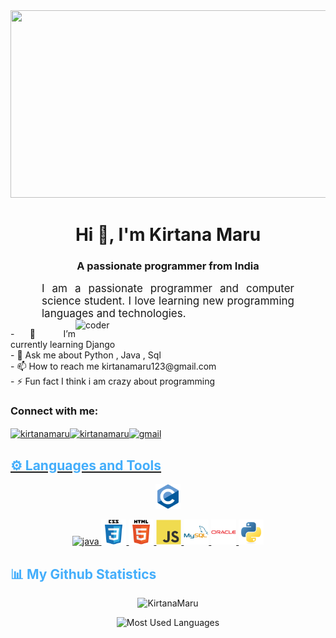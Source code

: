 <img src="https://media.istockphoto.com/id/1256473398/vector/kids-learning-to-coding-programming-in-online-it-school-engineering-courses-in-internet-for.jpg?s=612x612&w=0&k=20&c=oeUkdgXcTJp-r32NuJ1oUYNaXx9cTHqBY2KX0YXUeNw=" width="1200" height="300">
<h1 align="center">Hi 👋, I'm Kirtana Maru</h1>
<h3 align="center">A passionate programmer from India</h3>
<p align:"center" style="text-align: justify; margin: 0 50px; font-size: 17px;" >
    I am a passionate programmer and computer science student. I love learning new programming languages and technologies.</p>
<img src="https://mir-s3-cdn-cf.behance.net/project_modules/disp/601014116770475.6068beff4640a.gif" alt="coder" align="right" width="400">
<p align="justify">
- 🌱 I’m currently learning Django 
<br>
- 💬 Ask me about Python , Java , Sql
<br>
- 📫 How to reach me kirtanamaru123@gmail.com
<br>
- ⚡ Fun fact I think i am crazy about programming
<br>
</p>
<h3 align="left">Connect with me:</h3>
<p align="left">
<a href="https://www.linkedin.com/in/kirtana-maru-31460a255/" target="blank"><img align="center" src="https://raw.githubusercontent.com/rahuldkjain/github-profile-readme-generator/master/src/images/icons/Social/linked-in-alt.svg" alt="kirtanamaru" height="30" width="40" /></a><a href="https://www.hackerrank.com/Coder_K_M" target="blank"><img align="center" src="https://raw.githubusercontent.com/rahuldkjain/github-profile-readme-generator/master/src/images/icons/Social/hackerrank.svg" alt="kirtanamaru" height="30" width="40" /></a><a href="mailto:kirtanamaru123@gmail.com" target="_blank"><img align="center" src="https://user-images.githubusercontent.com/78341798/194531383-ddb2b774-5bb9-491c-b601-4a4a7d9792fb.svg" alt="gmail" height="30" width="40"/>
</p>

<h2 style="color: #44AEFB">⚙️ Languages and Tools</h2>
<p align="center"> <a href="https://www.cprogramming.com/" target="_blank" rel="noreferrer"> <img src="https://raw.githubusercontent.com/devicons/devicon/master/icons/c/c-original.svg" alt="c" width="40" height="40"/> </a>
    <p align="center"> <a href="https://www.oracle.com/in/java/" target="_blank" rel="noreferrer"> <img src="https://icongr.am/devicon/java-original.svg" alt="java" width="40" height="40"/> </a>
 <a href="https://www.w3schools.com/css/" target="_blank" rel="noreferrer"> <img src="https://raw.githubusercontent.com/devicons/devicon/master/icons/css3/css3-original-wordmark.svg" alt="css3" width="40" height="40"/> </a>
 <a href="https://www.w3.org/html/" target="_blank" rel="noreferrer"> <img src="https://raw.githubusercontent.com/devicons/devicon/master/icons/html5/html5-original-wordmark.svg" alt="html5" width="40" height="40"/> </a> 
<a href="https://developer.mozilla.org/en-US/docs/Web/JavaScript" target="_blank" rel="noreferrer"> <img src="https://raw.githubusercontent.com/devicons/devicon/master/icons/javascript/javascript-original.svg" alt="javascript" width="40" height="40"/> </a>
 <a href="https://www.mysql.com/" target="_blank" rel="noreferrer"> <img src="https://raw.githubusercontent.com/devicons/devicon/master/icons/mysql/mysql-original-wordmark.svg" alt="mysql" width="40" height="40"/> </a>
 <a href="https://www.oracle.com/" target="_blank" rel="noreferrer"> <img src="https://raw.githubusercontent.com/devicons/devicon/master/icons/oracle/oracle-original.svg" alt="oracle" width="40" height="40"/> </a> <a href="https://www.python.org" target="_blank" rel="noreferrer"> <img src="https://raw.githubusercontent.com/devicons/devicon/master/icons/python/python-original.svg" alt="python" width="40" height="40"/> </a> </p>
 <h2 style="color: #44AEFB">📊 My Github Statistics</h2>
<div class="stats" align="center">

![KirtanaMaru](https://github-readme-stats.vercel.app/api?username=KirtanaMaru&hide=stars&count_private=true&show_icons=true&theme=algolia&border_radius=20)

![Most Used Languages](https://github-readme-stats.vercel.app/api/top-langs/?username=KirtanaMaru&layout=compact&show_icons=true&theme=algolia&border_radius=20)
</div>
